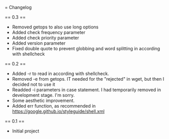 = Changelog

== 0.3 ==

- Removed getops to also use long options
- Added check frequency parameter
- Added check priority parameter
- Added version parameter
- Fixed double quote to prevent globbing and word splitting in according with shellcheck

== 0.2 ==

- Added -r to read in according with shellcheck.
- Removed -e from getops. 
  IT needed for the "rejected" in wget, but then I decided not to use it
- Readded -i parameters in case statement. 
  I had temporarily removed in development stage. I'm sorry.
- Some aesthetic improvement.
- Added err function, as recommended in https://google.github.io/styleguide/shell.xml

  
== 0.1 ==

- Initial project